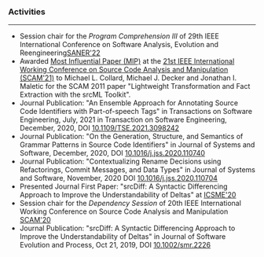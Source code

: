 ### Activities
---

* Session chair for the *Program Comprehension III* of 29th IEEE International Conference on Software Analysis, Evolution and Reengineering[SANER'22](https://saner2022.uom.gr)
* Awarded [Most Influential Paper (MIP)](http://www.ieee-scam.org/2021/#mip) at the [21st IEEE International Working Conference on Source Code Analysis and Manipulation (SCAM'21)](http://www.ieee-scam.org/2021/) to Michael L. Collard, Michael J. Decker and Jonathan I. Maletic for the SCAM 2011 paper "Lightweight Transformation and Fact Extraction with the
srcML Toolkit".
* Journal Publication: "An Ensemble Approach for Annotating Source Code Identifiers with Part-of-speech Tags" in Transactions on Software Engineering, July, 2021 in Transaction on Software Engineering, December, 2020, DOI [10.1109/TSE.2021.3098242](
https://doi.org/10.1109/TSE.2021.3098242)
* Journal Publication: "On the Generation, Structure, and Semantics of Grammar Patterns in Source Code Identifiers" in Journal of Systems and Software, December, 2020, DOI [10.1016/j.jss.2020.110740](https://doi.org/10.1016/j.jss.2020.110740)
* Journal Publication: "Contextualizing Rename Decisions using Refactorings, Commit Messages, and Data Types" in Journal of Systems and Software,  November, 2020 DOI [10.1016/j.jss.2020.110704](https://doi.org/10.1016/j.jss.2020.110704)
* Presented Journal First Paper: "srcDiff: A Syntactic Differencing Approach to Improve the Understandability of Deltas" at [ICSME'20](https://icsme2020.github.io)
* Session chair for the *Dependency Session* of 20th IEEE International Working Conference on Source Code Analysis and Manipulation [SCAM'20](http://www.ieee-scam.org/2020/)
* Journal Publication: "srcDiff: A Syntactic Differencing Approach to Improve the Understandability of Deltas" in Journal of Software Evolution and Process, Oct 21, 2019, DOI [10.1002/smr.2226](https://doi.org/10.1002/smr.2226)
